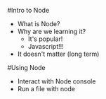 #Intro to Node

* What is Node?  
* Why are we learning it?  
    * It's popular!  
    * Javascript!!!  
* It doesn't matter (long term)  

#Using Node

* Interact with Node console  
* Run a file with node  